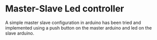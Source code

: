 # Master-Slave Led controller
A simple master slave configuration in arduino has been tried and implemented using a push button on the master arduino and led on the slave arduino.
